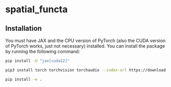 # spatial_functa

## Installation
You must have JAX and the CPU version of PyTorch (also the CUDA version of PyTorch works, just not necessary) installed. You can install the package by running the following command:
```bash
pip install -U "jax[cuda12]"

pip3 install torch torchvision torchaudio --index-url https://download.pytorch.org/whl/cpu

pip install -e .
```